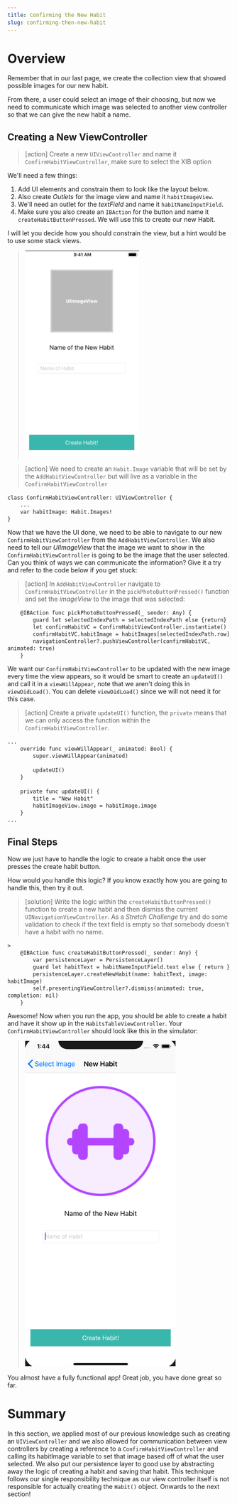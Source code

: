 ```yaml
---
title: Confirming the New Habit
slug: confirming-then-new-habit
---
```


# Overview

Remember that in our last page, we create the collection view that showed possible images for our new habit.

From there, a user could select an image of their choosing, but now we need to communicate which image was selected to another view controller so that we can give the new habit a name.

## Creating a New ViewController

>[action]
> Create a new `UIViewController` and name it `ConfirmHabitViewController`, make sure to select the XIB option

We'll need a few things:

1. Add UI elements and constrain them to look like the layout below.
2. Also create *Outlets* for the image view and name it  `habitImageView`.  
3. We'll need an outlet for the *textField* and name it  `habitNameInputField`.
4. Make sure you also create an `IBAction` for the button and name it `createHabitButtonPressed`. We will use this to create our new Habit.

I will let you decide how you should constrain the view, but a hint would be to use some stack views.

> ![Remove Main](./assets/confirmHabitViewController.png)

>[action]
> We need to create an `Habit.Image` variable that will be set by the `AddHabitViewController` but will live as a variable in the `ConfirmHabitViewController`

```
class ConfirmHabitViewController: UIViewController {
    ...
    var habitImage: Habit.Images!
}
```

Now that we have the UI done, we need to be able to navigate to our new `ConfirmHabitViewController` from the `AddHabitViewController`. We also need to tell our *UIImageView* that the image we want to show in the `ConfirmHabitViewController` is going to be the image that the user selected. Can you think of ways we can communicate the information? Give it a try and refer to the code below if you get stuck:

>[action]
> In `AddHabitViewController` navigate to `ConfirmHabitViewController` in the `pickPhotoButtonPressed()` function and set the *imageView* to the image that was selected:

```
    @IBAction func pickPhotoButtonPressed(_ sender: Any) {
        guard let selectedIndexPath = selectedIndexPath else {return}
        let confirmHabitVC = ConfirmHabitViewController.instantiate()
        confirmHabitVC.habitImage = habitImages[selectedIndexPath.row]
        navigationController?.pushViewController(confirmHabitVC, animated: true)
    }
```

We want our `ConfirmHabitViewController` to be updated with the new image every time the view appears, so it would be smart to create an `updateUI()` and call it in a `viewWillAppear`, note that we aren't doing this in `viewDidLoad()`. You can delete `viewDidLoad()` since we will not need it for this case.

>[action]
> Create a private `updateUI()` function, the `private` means that we can only access the function within the `ConfirmHabitViewController`.

```
...
    override func viewWillAppear(_ animated: Bool) {
        super.viewWillAppear(animated)

        updateUI()
    }

    private func updateUI() {
        title = "New Habit"
        habitImageView.image = habitImage.image
    }
...
```

## Final Steps

Now we just have to handle the logic to create a habit once the user presses the create habit button.

How would you handle this logic? If you know exactly how you are going to handle this, then try it out.

>[solution]
> Write the logic within the `createHabitButtonPressed()` function to create a new habit and then dismiss the current `UINavigationViewController`. As a *Stretch Challenge* try and do some validation to check if the text field is empty so that somebody doesn't have a habit with no name.
>
```
>
    @IBAction func createHabitButtonPressed(_ sender: Any) {
        var persistenceLayer = PersistenceLayer()
        guard let habitText = habitNameInputField.text else { return }
        persistenceLayer.createNewHabit(name: habitText, image: habitImage)
        self.presentingViewController?.dismiss(animated: true, completion: nil)
    }
```
>

Awesome! Now when you run the app, you should be able to create a habit and have it show up in the `HabitsTableViewController`. Your `ConfirmHabitViewController` should look like this in the simulator:

> ![Remove Main](./assets/finishedConfirmHabitVC.png)


 You almost have a fully functional app! Great job, you have done great so far.

# Summary

In this section, we applied most of our previous knowledge such as creating an `UIViewController` and we also allowed for communication between view controllers by creating a reference to a `ConfirmHabitViewController` and calling its habitImage variable to set that image based off of what the user selected. We also put our persistence layer to good use by abstracting away the logic of creating a habit and saving that habit. This technique follows our single responsibility technique as our view controller itself is not responsible for actually creating the `Habit()` object. Onwards to the next section!
